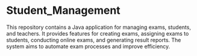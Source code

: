 # Student_Management
This repository contains a Java application for managing exams, students, and teachers. It provides features for creating exams, assigning exams to students, conducting online exams, and generating result reports. The system aims to automate exam processes and improve efficiency.
